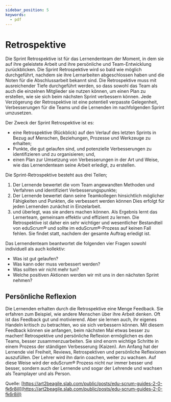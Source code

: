 ```yaml
---
sidebar_position: 5
keywords:
  - pdf
---
```


# Retrospektive
Die Sprint Retrospektive ist für das Lernendenteam der Moment, in dem sie auf ihre geleistete Arbeit und ihre persönliche und Team-Entwicklung zurückblicken. Die Sprint Retrospektive wird so bald wie möglich durchgeführt, nachdem sie ihre Lernarbeiten abgeschlossen haben und die Noten für die Abschlussarbeit bekannt sind. Die Retrospektive muss mit ausreichender Tiefe durchgeführt werden, so dass sowohl das Team als auch die einzelnen Mitglieder sie nutzen können, um einen Plan zu erstellen, wie sie sich beim nächsten Sprint verbessern können. Jede Verzögerung der Retrospektive ist eine potentiell verpasste Gelegenheit, Verbesserungen für die Teams und die Lernenden im nachfolgenden Sprint umzusetzen.

Der Zweck der Sprint Retrospektive ist es:
- eine Retrospektive (Rückblick) auf den Verlauf des letzten Sprints in Bezug auf Menschen, Beziehungen, Prozesse und Werkzeuge zu erhalten;
- Punkte, die gut gelaufen sind, und potenzielle Verbesserungen zu identifizieren und zu organisieren; und,
- einen Plan zur Umsetzung von Verbesserungen in der Art und Weise, wie das Lernendenteam seine Arbeit erledigt, zu erstellen.

Die Sprint-Retrospektive besteht aus drei Teilen;
1. Der Lernende bewertet die vom Team angewandten Methoden und Verfahren und identifiziert Verbesserungspunkte;
2. Der Lernende bewertet dann seine Teamkollegen hinsichtlich möglicher Fähigkeiten und Punkten, die verbessert werden können Dies erfolgt für jeden Lernenden zunächst in Einzelarbeit.
3. und überlegt, was sie anders machen können. Als Ergebnis lernt das Lernerteam, gemeinsam effektiv und effizient zu lernen. Die Retrospektive ist daher ein sehr wichtiger und wesentlicher Bestandteil von eduScrum® und sollte im eduScrum®-Prozess auf keinen Fall fehlen. Sie findet statt, nachdem der gesamte Auftrag erledigt ist.

Das Lernendenteam beantwortet die folgenden vier Fragen sowohl individuell als auch kollektiv:
- Was ist gut gelaufen?
- Was kann oder muss verbessert werden?
- Was sollten wir nicht mehr tun?
- Welche positiven Aktionen werden wir mit uns in den nächsten Sprint nehmen?

## Persönliche Reflexion
Die Lernenden erhalten durch die Retrospektive eine Menge Feedback. Sie erfahren zum Beispiel, wie andere Menschen über ihre Arbeit denken. Oft ist das Feedback gut und motivierend. Aber sie lernen auch, ihr eigenes Handeln kritisch zu betrachten, wo sie sich verbessern können. Mit diesem Feedback können sie anfangen, beim nächsten Mal etwas besser zu machen! 
Retrospektive und persönliche Reflexion ermöglichen es den Teams, besser zusammenzuarbeiten. Sie sind enorm wichtige Schritte in einem Prozess der ständigen Verbesserung (Kaizen). Am Anfang hat der Lernende viel Freiheit, Reviews, Retrospektiven und persönliche Reflexionen auszufüllen. Der Lehrer wird ihn darin coachen, weiter zu wachsen. Auf diese Weise wird der eduScrum® Prozess nicht nur immer besser und besser, sondern auch der Lernende und sogar der Lehrende und wachsen als Teamplayer und als Person.

Quelle: [https://art2beagile.slab.com/public/posts/edu-scrum-guides-2-0-fk6r8ill](https://art2beagile.slab.com/public/posts/edu-scrum-guides-2-0-fk6r8ill)
